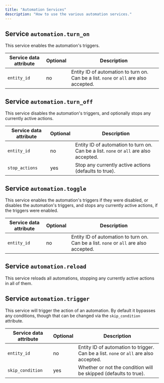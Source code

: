 ```yaml
---
title: "Automation Services"
description: "How to use the various automation services."
---
```



## Service `automation.turn_on`

This service enables the automation's triggers.

Service data attribute | Optional | Description
-|-|-
`entity_id` | no | Entity ID of automation to turn on. Can be a list. `none` or `all` are also accepted.

## Service `automation.turn_off`

This service disables the automation's triggers, and optionally stops any currently active actions.

Service data attribute | Optional | Description
-|-|-
`entity_id` | no | Entity ID of automation to turn on. Can be a list. `none` or `all` are also accepted.
`stop_actions` | yes | Stop any currently active actions (defaults to true).

## Service `automation.toggle`

This service enables the automation's triggers if they were disabled, or disables the automation's triggers, and stops any currently active actions, if the triggers were enabled.

Service data attribute | Optional | Description
-|-|-
`entity_id` | no | Entity ID of automation to turn on. Can be a list. `none` or `all` are also accepted.

## Service `automation.reload`

This service reloads all automations, stopping any currently active actions in all of them.

## Service `automation.trigger`

This service will trigger the action of an automation. By default it bypasses any conditions, though that can be changed via the `skip_condition` attribute.

Service data attribute | Optional | Description
-|-|-
`entity_id` | no | Entity ID of automation to trigger. Can be a list. `none` or `all` are also accepted.
`skip_condition` | yes | Whether or not the condition will be skipped (defaults to true).
